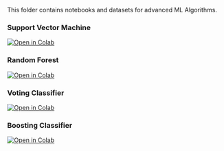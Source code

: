 This folder contains notebooks and datasets for advanced ML Algorithms.

### Support Vector Machine

[![Open in Colab](https://colab.research.google.com/assets/colab-badge.svg)](https://colab.research.google.com/github/manaranjanp/AdvancedMLV1/blob/main/Algorithms/Support_Vector_Machine_V1.ipynb)

### Random Forest

[![Open in Colab](https://colab.research.google.com/assets/colab-badge.svg)](https://colab.research.google.com/github/manaranjanp/AdvancedMLV1/blob/main/Algorithms/Random_Forest_V1.ipynb)

### Voting Classifier

[![Open in Colab](https://colab.research.google.com/assets/colab-badge.svg)](https://colab.research.google.com/github/manaranjanp/AdvancedMLV1/blob/main/Algorithms/Voting_Classifier_V1.ipynb)


### Boosting Classifier

[![Open in Colab](https://colab.research.google.com/assets/colab-badge.svg)](https://colab.research.google.com/github/manaranjanp/AdvancedMLV1/blob/main/Algorithms/Boosting_Classifier_V1.ipynb)




